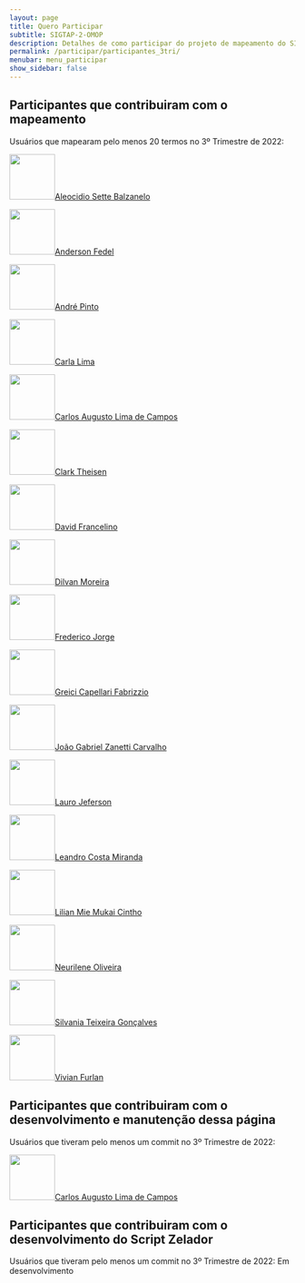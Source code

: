 ```yaml
---
layout: page
title: Quero Participar
subtitle: SIGTAP-2-OMOP
description: Detalhes de como participar do projeto de mapeamento do SIGTAP para OMOP CDM
permalink: /participar/participantes_3tri/
menubar: menu_participar
show_sidebar: false
---
```


## Participantes que contribuiram com o mapeamento
Usuários que mapearam pelo menos 20 termos no 3º Trimestre de 2022:

<img src="https://media-exp1.licdn.com/dms/image/C4E03AQFS527sVkFwRg/profile-displayphoto-shrink_400_400/0/1633603851238?e=1669248000&v=beta&t=5SpyHKvpLh_T8xhLR0mimKDQiQr1Ts03AWaedj7TYUk" alt="" class="center" style="width:80px;"/>[Aleocidio Sette Balzanelo](https://www.linkedin.com/in/aleocidio/)

<img src="https://media-exp1.licdn.com/dms/image/C4E03AQEXRnMRqs9VRA/profile-displayphoto-shrink_400_400/0/1635446126270?e=1669248000&v=beta&t=d4Oy1mdkbnMfEG3HqsedvZ-4lZQwt2w3fo8lIqiUHp8" alt="" class="center" style="width:80px;"/>[Anderson Fedel](https://www.linkedin.com/in/anderson-fedel/)

<img src="https://media-exp1.licdn.com/dms/image/C4D03AQHHy3j_q_FqFA/profile-displayphoto-shrink_400_400/0/1663696689707?e=1669248000&v=beta&t=cife1n0LnDJ7jCDKcn_-fF96lvfhpjgPfawxrxc01XE" alt="" class="center" style="width:80px;"/>[André Pinto](https://www.linkedin.com/in/andr%C3%A9-pinto-b04645164/)

<img src="https://media-exp1.licdn.com/dms/image/C4E03AQFwxqPS_CzxBg/profile-displayphoto-shrink_400_400/0/1637417611786?e=1669248000&v=beta&t=TdVX9CJ8wu5U7TNAi4amtnPwGjuSkhV_qBHR7sO9GKk" alt="" class="center" style="width:80px;"/>[Carla Lima](https://www.linkedin.com/in/carla-lima-bb052b39/)

<img src="https://media-exp1.licdn.com/dms/image/C4D03AQGkxHeMh8nU7g/profile-displayphoto-shrink_400_400/0/1652404982513?e=1669248000&v=beta&t=r6dFUmf6UDxC4IiPAcfF6Qvc60x61SIYfiGNuGYumwI" alt="" class="center" style="width:80px;"/>[Carlos Augusto Lima de Campos](https://www.linkedin.com/in/carlosalcampos/)

<img src="" alt="" class="center" style="width:80px;"/>[Clark Theisen]()

<img src="https://media-exp1.licdn.com/dms/image/C4D03AQEFH1aPCHD6Pw/profile-displayphoto-shrink_400_400/0/1659900011956?e=1669248000&v=beta&t=-EE2p0OdMeyeq6I2VShA72QxeZ6kKsn6NcEiJPp5byA" alt="" class="center" style="width:80px;"/>[David Francelino](https://www.linkedin.com/in/david-francelino/)

<img src="https://media-exp1.licdn.com/dms/image/C5103AQH4K1VsA_UW7A/profile-displayphoto-shrink_400_400/0/1516338634852?e=1669248000&v=beta&t=iS36W0P-3tNV6kuM9pF0yb-NaCpaYutvF5NvK60R8-M" alt="" class="center" style="width:80px;"/>[Dilvan Moreira](https://www.linkedin.com/in/dilvan/)

<img src="https://media-exp1.licdn.com/dms/image/C4D03AQEv1Xu6MRPoAQ/profile-displayphoto-shrink_400_400/0/1651237566925?e=1669248000&v=beta&t=lRsvaD_QggpNV3zLJSkaTU2L01oowaMd1dp0g2E8tu8" alt="" class="center" style="width:80px;"/>[Frederico Jorge](https://www.linkedin.com/in/frederico-jorge-0b22339a/)

<img src="https://media-exp1.licdn.com/dms/image/C4E03AQEikicafGTDPQ/profile-displayphoto-shrink_400_400/0/1618258152314?e=1669248000&v=beta&t=zExNY8cJAlX6qa6LOg3eAESDt1hFw6ovDrp7q_guHsA" alt="" class="center" style="width:80px;"/>[Greici Capellari Fabrizzio](https://www.linkedin.com/in/greici-capellari-fabrizzio-51a310154/)

<img src="https://media-exp1.licdn.com/dms/image/C4E03AQG00wRAxhk1gg/profile-displayphoto-shrink_400_400/0/1626392158156?e=1669248000&v=beta&t=LjKFQn88JIioK9VhnDM9NJWk6iFunTwFLSrlO3z2LYo" alt="" class="center" style="width:80px;"/>[João Gabriel Zanetti Carvalho](https://www.linkedin.com/in/joaogabrielzanetti/)

<img src="https://media-exp1.licdn.com/dms/image/C4D03AQEN3uzqD3wx_A/profile-displayphoto-shrink_400_400/0/1658487028800?e=1669248000&v=beta&t=pcnNxQe1WgPqbvwXIxkDqtZ9E9TRH82dnACP9eUeV2Y" alt="" class="center" style="width:80px;"/>[Lauro Jeferson](https://www.linkedin.com/in/laurojeferson/)

<img src="https://media-exp1.licdn.com/dms/image/C4E03AQF3DyRD8yfyPw/profile-displayphoto-shrink_400_400/0/1516436925557?e=1669248000&v=beta&t=RZ7qnBdUNBnwCmSnZ8VLvMmJh8ZuPRyCo8mCkohNTYU" alt="" class="center" style="width:80px;"/>[Leandro Costa Miranda](https://www.linkedin.com/in/leandro-costa-miranda/)

<img src="https://media-exp1.licdn.com/dms/image/C4D03AQHdBcNiyhGZUw/profile-displayphoto-shrink_400_400/0/1658188856378?e=1669248000&v=beta&t=vkIoZ8nuk5GpKWqqU5IlRI9Z7EkQ0vCrwerZKjcBGDs" alt="" class="center" style="width:80px;"/>[Lilian Mie Mukai Cintho](https://www.linkedin.com/in/lilian-mie-mukai-cintho-631375241/)

<img src="https://media-exp1.licdn.com/dms/image/C4D03AQH0nxJRFkWlUQ/profile-displayphoto-shrink_400_400/0/1659935072150?e=1669248000&v=beta&t=KdMPy83eQ-55nPChc_EjcjU8SOYII-fIshBvcx9vqxE" alt="" class="center" style="width:80px;"/>[Neurilene Oliveira](https://www.linkedin.com/in/neurilene-oliveira-15578348/)

<img src="https://media-exp1.licdn.com/dms/image/C4D03AQFVPXv4tA44wA/profile-displayphoto-shrink_400_400/0/1642529108043?e=1669248000&v=beta&t=cVChKR1nwtlGilfZu_rsX3m6FO9oTKlDCPbcqBMknlE" alt="" class="center" style="width:80px;"/>[Silvania Teixeira Gonçalves](https://www.linkedin.com/in/silvania-teixeira-gon%C3%A7alves-0332065b/)

<img src="https://media-exp1.licdn.com/dms/image/C4D03AQEWiyJM4h6vog/profile-displayphoto-shrink_400_400/0/1587075151911?e=1669248000&v=beta&t=a35LCWlrpV4v_-H8aV3P1sURQ066Yxshvw3_MuUY43k" alt="" class="center" style="width:80px;"/>[Vivian Furlan](https://www.linkedin.com/in/enfvivianfurlan/)

## Participantes que contribuiram com o desenvolvimento e manutenção dessa página
Usuários que tiveram pelo menos um commit no 3º Trimestre de 2022:

<img src="https://media-exp1.licdn.com/dms/image/C4D03AQGkxHeMh8nU7g/profile-displayphoto-shrink_400_400/0/1652404982513?e=1669248000&v=beta&t=r6dFUmf6UDxC4IiPAcfF6Qvc60x61SIYfiGNuGYumwI" alt="" class="center" style="width:80px;"/>[Carlos Augusto Lima de Campos](https://www.linkedin.com/in/carlosalcampos/)

## Participantes que contribuiram com o desenvolvimento do Script Zelador
Usuários que tiveram pelo menos um commit no 3º Trimestre de 2022:
Em desenvolvimento
